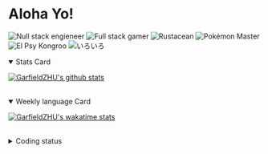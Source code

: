 # Aloha Yo!

![Null stack engieneer](https://img.shields.io/badge/-Null_stack_engineer-a890f0)
![Full stack gamer](https://img.shields.io/badge/-Full_stack_gamer-78c850)
![Rustacean](https://img.shields.io/badge/-Rustacean-f74c00)
![Pokémon Master](https://img.shields.io/badge/-Pokémon_Master-f8d030)
![El Psy Kongroo](https://img.shields.io/badge/-El_Psy_Kongroo-6890f0)
![いろいろ](https://img.shields.io/badge/-いろいろ-f85888)


<details open>
<summary>Stats Card</summary>
 
[![GarfieldZHU's github stats](https://github-readme-stats.vercel.app/api?username=GarfieldZHU&show_icons=true&theme=tokyonight)](https://github.com/anuraghazra/github-readme-stats)
 
</details>

<br/>

<details open>
<summary>Weekly language Card</summary>
 
[![GarfieldZHU's wakatime stats](https://github-readme-stats.vercel.app/api/wakatime?username=AlohaYo&theme=nightowl&layout=compact)](https://github.com/GarfieldZHU/GarfieldZHU)


<br/>

</details>

<details>

<summary>Coding status</summary>

<br/>

<!--START_SECTION:waka-->
**🐱 My Github Data** 

> 🏆 262 Contributions in the Year 2021
 > 
> 📦 477.0 kB Used in Github's Storage 
 > 
> 🚫 Not Opted to Hire
 > 
> 📜 57 Public Repositories 
 > 
> 🔑 33 Private Repositories  
 > 
**I'm a Night 🦉** 

```text
🌞 Morning    73 commits     ███░░░░░░░░░░░░░░░░░░░░░░   14.72% 
🌆 Daytime    146 commits    ███████░░░░░░░░░░░░░░░░░░   29.44% 
🌃 Evening    182 commits    █████████░░░░░░░░░░░░░░░░   36.69% 
🌙 Night      95 commits     ████░░░░░░░░░░░░░░░░░░░░░   19.15%

```


📊 **This Week I Spent My Time On** 

```text
💬 Programming Languages: 
TypeScript               7 hrs 41 mins       █████████░░░░░░░░░░░░░░░░   36.41% 
Java                     6 hrs 44 mins       ████████░░░░░░░░░░░░░░░░░   31.93% 
JSON                     2 hrs 1 min         ██░░░░░░░░░░░░░░░░░░░░░░░   9.58% 
Ruby                     1 hr 43 mins        ██░░░░░░░░░░░░░░░░░░░░░░░   8.2% 
JavaScript               51 mins             █░░░░░░░░░░░░░░░░░░░░░░░░   4.08%

🔥 Editors: 
VS Code                  13 hrs 37 mins      ████████████████░░░░░░░░░   64.6% 
IntelliJ                 7 hrs 28 mins       ████████░░░░░░░░░░░░░░░░░   35.4%

💻 Operating System: 
Mac                      11 hrs 12 mins      █████████████░░░░░░░░░░░░   53.11% 
Windows                  9 hrs 53 mins       ███████████░░░░░░░░░░░░░░   46.89%

```


<!--END_SECTION:waka-->

</details>
